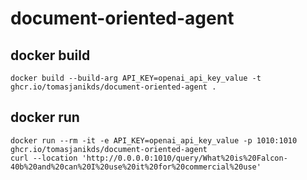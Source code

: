 # document-oriented-agent

## docker build

```
docker build --build-arg API_KEY=openai_api_key_value -t ghcr.io/tomasjanikds/document-oriented-agent .
```

## docker run

```
docker run --rm -it -e API_KEY=openai_api_key_value -p 1010:1010 ghcr.io/tomasjanikds/document-oriented-agent
curl --location 'http://0.0.0.0:1010/query/What%20is%20Falcon-40b%20and%20can%20I%20use%20it%20for%20commercial%20use'
```
